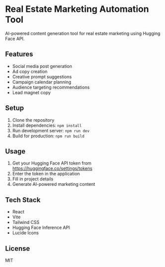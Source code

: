 # Real Estate Marketing Automation Tool

AI-powered content generation tool for real estate marketing using Hugging Face API.

## Features
- Social media post generation
- Ad copy creation
- Creative prompt suggestions
- Campaign calendar planning
- Audience targeting recommendations
- Lead magnet copy

## Setup

1. Clone the repository
2. Install dependencies: `npm install`
3. Run development server: `npm run dev`
4. Build for production: `npm run build`

## Usage

1. Get your Hugging Face API token from https://huggingface.co/settings/tokens
2. Enter the token in the application
3. Fill in project details
4. Generate AI-powered marketing content

## Tech Stack
- React
- Vite
- Tailwind CSS
- Hugging Face Inference API
- Lucide Icons

## License
MIT